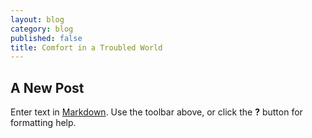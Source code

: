 ```yaml
---
layout: blog
category: blog
published: false
title: Comfort in a Troubled World
---
```


## A New Post

Enter text in [Markdown](http://daringfireball.net/projects/markdown/). Use the toolbar above, or click the **?** button for formatting help.
